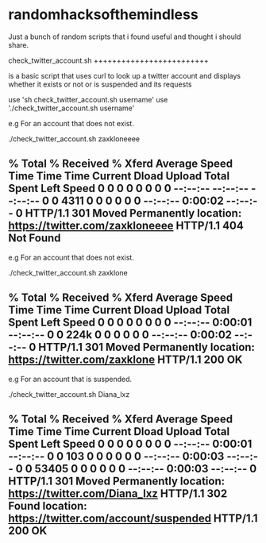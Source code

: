 # randomhacksofthemindless
Just a bunch of random scripts that i found useful and thought i should share. 

check_twitter_account.sh
+++++++++++++++++++++++++

is a basic script that uses curl to look up a twitter account and displays whether it exists or not or is suspended
and its requests 


use 'sh check_twitter_account.sh username'
use './check_twitter_account.sh username'

e.g
For an account that does not exist.

 ./check_twitter_account.sh zaxkloneeee

  % Total    % Received % Xferd  Average Speed   Time    Time     Time  Current
                                 Dload  Upload   Total   Spent    Left  Speed
  0     0    0     0    0     0      0      0 --:--:-- --:--:-- --:--:--     0
  0  4311    0     0    0     0      0      0 --:--:--  0:00:02 --:--:--     0
HTTP/1.1 301 Moved Permanently
location: https://twitter.com/zaxkloneeee
HTTP/1.1 404 Not Found
-------------------------------------------




e.g
For an account that does not exist.

 ./check_twitter_account.sh zaxklone


  % Total    % Received % Xferd  Average Speed   Time    Time     Time  Current
                                 Dload  Upload   Total   Spent    Left  Speed
  0     0    0     0    0     0      0      0 --:--:--  0:00:01 --:--:--     0
  0  224k    0     0    0     0      0      0 --:--:--  0:00:02 --:--:--     0
HTTP/1.1 301 Moved Permanently
location: https://twitter.com/zaxklone
HTTP/1.1 200 OK
-------------------------------------------

e.g
For an account that is suspended.

 ./check_twitter_account.sh Diana_lxz




  % Total    % Received % Xferd  Average Speed   Time    Time     Time  Current
                                 Dload  Upload   Total   Spent    Left  Speed
  0     0    0     0    0     0      0      0 --:--:--  0:00:01 --:--:--     0
  0   103    0     0    0     0      0      0 --:--:--  0:00:03 --:--:--     0
  0 53405    0     0    0     0      0      0 --:--:--  0:00:03 --:--:--     0
HTTP/1.1 301 Moved Permanently
location: https://twitter.com/Diana_lxz
HTTP/1.1 302 Found
location: https://twitter.com/account/suspended
HTTP/1.1 200 OK
-------------------------------------------

